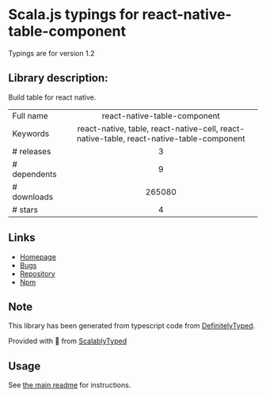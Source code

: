 
# Scala.js typings for react-native-table-component

Typings are for version 1.2

## Library description:
Build table for react native.

|                    |                 |
| ------------------ | :-------------: |
| Full name          | react-native-table-component |
| Keywords           | react-native, table, react-native-cell, react-native-table, react-native-table-component |
| # releases         | 3 |
| # dependents       | 9 |
| # downloads        | 265080 |
| # stars            | 4 |

## Links
- [Homepage](https://github.com/Gil2015/react-native-table-component#readme)
- [Bugs](https://github.com/Gil2015/react-native-table-component/issues)
- [Repository](https://github.com/Gil2015/react-native-table-component)
- [Npm](https://www.npmjs.com/package/react-native-table-component)
    


## Note
This library has been generated from typescript code from [DefinitelyTyped](https://definitelytyped.org).

Provided with :purple_heart: from [ScalablyTyped](https://github.com/oyvindberg/ScalablyTyped)

## Usage
See [the main readme](../../readme.md) for instructions.


